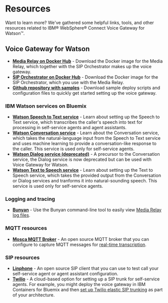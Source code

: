 # Resources

Want to learn more? We've gathered some helpful links, tools, and other resources related to IBM&reg; WebSphere&reg; Connect Voice Gateway for Watson&trade;.

## Voice Gateway for Watson
* **[Media Relay on Docker Hub](https://hub.docker.com/r/ibmcom/voice-gateway-mr)** - Download the Docker image for the Media Relay, which together with the SIP Orchestrator makes up the voice gateway.
* **[SIP Orchestrator on Docker Hub](https://hub.docker.com/r/ibmcom/voice-gateway-so)** - Download the Docker image for the SIP Orchestrator, which you use with the Media Relay.
* **[Github repository with samples](https://github.com/WASdev/sample.voice.gateway.for.watson)** - Download sample deploy scripts and configuration files to quickly get started setting up the voice gateway.

### IBM Watson services on Bluemix
* **[Watson Speech to Text service](https://www.ibm.com/watson/developercloud/doc/speech-to-text/)** - Learn about setting up the Speech to Text service, which transcribes the caller's speech into text for processing in self-service agents and agent assistants.
* **[Watson Conversation service](https://www.ibm.com/watson/developercloud/doc/conversation/)** - Learn about the Conversation service, which takes the natural-language input from the Speech to Text service and uses machine learning to provide a conversation-like response to the caller. This service is used only for self-service agents.
* **[Watson Dialog service (deprecated)](https://www.ibm.com/watson/developercloud/doc/dialog/)** - A precursor to the Conversation service, the Dialog service is now deprecated but can be used with Voice Gateway for Watson.
* **[Watson Text to Speech service](https://www.ibm.com/watson/developercloud/doc/text-to-speech/)** - Learn about setting up the Text to Speech service, which takes the provided output from the Conversation or Dialog services and tranforms it into natural-sounding speech. This service is used only for self-service agents.

### Logging and tracing
* **[Bunyan](https://github.com/trentm/node-bunyan)** - Use the Bunyan command-line tool to easily view [Media Relay log files](troubleshooting.md#finding-and-viewing-log-files).

### MQTT resources
* **[Mosca MQTT Broker](https://github.com/mcollina/mosca)** - An open source MQTT broker that you can configure to capture MQTT messages for [real-time transcription](rttconfig.md).

### SIP resources
* **[Linphone](https://www.linphone.org/)** - An open source SIP client that you can use to test call your self-service agent or agent assistant configuration.
* **[Twilio](https://www.twilio.com/)** - A cloud-based option for setting up a SIP trunk for self-service agents. For example, you might deploy the voice gateway in IBM Containers for Bluemix and then [set up Twilio elastic SIP trunking](https://www.twilio.com/docs/api/sip-trunking) as part of your architecture.
